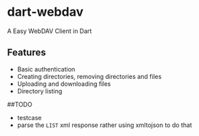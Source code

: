 # dart-webdav
A Easy WebDAV Client in Dart

## Features
* Basic authentication
* Creating directories, removing directories and files
* Uploading and downloading files
* Directory listing


##TODO
* testcase
* parse the `LIST` xml response rather using xmltojson to do that
